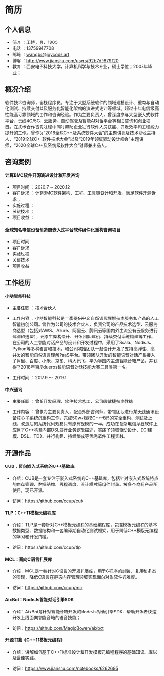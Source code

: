 # 简历

## 个人信息

- 简介 ：王博，男，1983
- 电话 ：13759947708
- 邮箱 ：wangbo@joycode.art
- 博客 ：http://www.jianshu.com/users/92b7d9879f20
- 教育 ：西安电子科技大学，计算机科学与技术专业，硕士学位；2008年毕业；

## 概况介绍

软件技术咨询师，全栈程序员。专注于大型系统软件的领域建模设计、重构与自动化测试、持续交付以及服务化智能化架构的演进式设计等领域。超过十年电信级高性能高可靠领域的工作和咨询经验。作为主要负责人，曾深度参与大型嵌入式软件平台、无线4G/5G，云服务、自动驾驶及智能AI对话平台等相关咨询和创业项目。在技术合作咨询过程中同时帮助企业进行软件人员技能、开发效率和工程能力提升的工作。曾作为“2016全球C++及系统软件大会”的主题讲师及技术沙龙主持人，“2019全球C++软件技术大会”以及“2019年领域驱动设计峰会”主题讲师，“2020全球C++及系统级软件大会”讲师兼出品人。

## 咨询案例

#### 计算BMC软件开源演进设计和开发咨询

- 项目时间 ：2020.7 ~ 2020.12
- 客户诉求 ：计算BMC软件架构、工程、工具链设计和开发，满足软件开源诉求；
- 实施过程 ：
- 关键技术 ：
- 项目收益 ：

#### 全球知名电信设备制造商嵌入式平台软件组件化重构咨询项目

- 项目时间
- 客户诉求
- 实施过程
- 关键技术
- 项目收益

## 工作经历

####  小哒智能科技
  
- 主要任职 ：技术合伙人
  
- 工作内容 ：小哒智能科技是一家提供中文自然语言理解技术服务和产品的人工智能初创公司。曾作为公司的技术合伙人，负责公司的产品技术选型、云服务商选型（包括对AWS、Azure、阿里云、腾讯云等国内外主流公有云服务进行评测和选型），云原生架构设计、开发团队建设、持续交付系统构建等工作。在公司的人工智能对话产品的设计和开发过程中，采用了Scala、NodeJs、Python等多种语言和技术，和公司初始团队一起设计开发了支持高弹性、高并发的智能自然语言理解PaaS平台。带领团队开发的智能语音对话产品接入了阿里、百度、小米、京东、科大讯飞、华为等国内主流智能音箱产品，并获得了2018年百度dueros智能语音对话技能大赛工具类第一名。

- 工作时间 ：2017.9 ～ 2019.1

#### 中兴通讯

- 主要任职 ：曾任开发经理、软件技术总工、公司级敏捷技术教练
  
- 工作内容 ：曾作为主要负责人，配合外部咨询师，带领团队进行某无线通讯设备核心子系统的重构工作，完成50w+规模C++代码的完全重构、测试及上线，改造后的系统代码规模只有原有规模的一半。成功在复杂电信系统软件上应用了C++构建内部DSL进行业务逻辑描述，实践了领域驱动设计、DCI建模、DSL、TDD、并行构建、持续集成等优秀软件工程实践。

## 开源作品

#### CUB：面向嵌入式系统的C++基础库

- 介绍：CUB是一套专注于嵌入式系统的C++基础库，包括针对嵌入式系统特点的内存管理、数据结构、线程调度、设计模式等组件封装。被多个商用产品所使用，现已开源。
  
- 访问：https://github.com/ccup/cub

#### TLP：C++11模板元编程库

- 介绍：TLP是一套针对C++模板元编程的基础编程库，包含模板元编程的基本数据类型、数据结构和一套编译期自动化测试框架，用于降低C++模版元编程的学习和开发门槛。

- 访问：https://github.com/ccup/tlp

#### MCL：面向C语言扩展库

- 介绍：MCL是一套针对C语言的开发扩展库，用于C程序的封装、复用和多态的实现，降低C语言在静态内存管理领域实现面向对象软件的难度。

- 访问：https://github.com/ccup/mcl

#### AixBot：NodeJs智能对话引擎SDK

- 介绍：AixBot是针对智能音箱开发的NodeJs对话引擎SDK，帮助开发者快速开发上线面向智能音箱的语音技能；
  
- 访问：https://github.com/MagicBowen/aixbot

#### 开源书籍《C++11模板元编程》

- 介绍：讲解如何基于C++11标准设计和开发模板元编程程序的基础知识、库以及最佳实践。

- 访问：https://www.jianshu.com/notebooks/6262695

